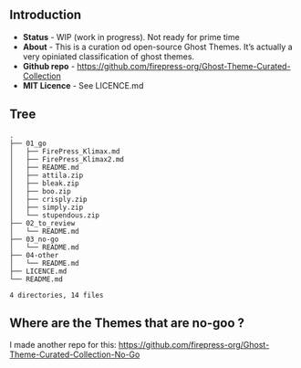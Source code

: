 
## Introduction

- **Status** - WIP (work in progress). Not ready for prime time 
- **About** - This is a curation od open-source Ghost Themes. It’s actually a very opiniated classification of ghost themes. 
- **Github repo** - https://github.com/firepress-org/Ghost-Theme-Curated-Collection
- **MIT Licence** - See LICENCE.md

## Tree

```
.
├── 01_go
│   ├── FirePress_Klimax.md
│   ├── FirePress_Klimax2.md
│   ├── README.md
│   ├── attila.zip
│   ├── bleak.zip
│   ├── boo.zip
│   ├── crisply.zip
│   ├── simply.zip
│   └── stupendous.zip
├── 02_to_review
│   └── README.md
├── 03_no-go
│   └── README.md
├── 04-other
│   └── README.md
├── LICENCE.md
└── README.md

4 directories, 14 files
```

## Where are the Themes that are no-goo ?

I made another repo for this:
https://github.com/firepress-org/Ghost-Theme-Curated-Collection-No-Go